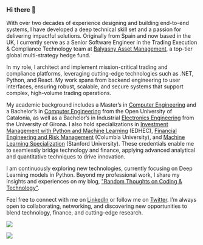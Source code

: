 ### Hi there 👋

With over two decades of experience designing and building end-to-end systems, I have developed a deep technical skill set and a passion for delivering impactful solutions. Originally from Spain and now based in the UK, I currently serve as a Senior Software Engineer in the Trading Execution & Compliance Technology team at [Balyasny Asset Management](https://www.bamfunds.com/), a top-tier global multi-strategy hedge fund.

In my role, I architect and implement mission-critical trading and compliance platforms, leveraging cutting-edge technologies such as .NET, Python, and React. My work spans from backend engineering to user interfaces, ensuring robust, scalable, and secure systems that support complex, high-volume trading operations.

My academic background includes a Master’s in [Computer Engineering](https://estudios.uoc.edu/es/masters-universitarios/ingenieria-informatica/presentacion) and a Bachelor’s in [Computer Engineering](https://estudios.uoc.edu/es/grados/ingenieria-informatica/presentacion) from the Open University of Catalonia, as well as a Bachelor’s in Industrial [Electronics Engineering](https://www.udg.edu/en/estudia/Oferta-formativa/Graus/Fitxes?IDE=1263&ID=3105G0309) from the University of Girona. I also hold specializations in [Investment Management with Python and Machine Learning](https://coursera.org/share/d6e18431afa1b92cb83c5fdc9f2f57f1) (EDHEC), [Financial Engineering and Risk Management](https://www.coursera.org/account/accomplishments/specialization/RYBNP2KXDCWB) (Columbia University), and [Machine Learning Specialization](https://www.coursera.org/account/accomplishments/specialization/YX4P4JSVMYXF) (Stanford University). These credentials enable me to seamlessly bridge technology and finance, applying advanced analytical and quantitative techniques to drive innovation.

I am continuously exploring new technologies, currently focusing on Deep Learning models in Python. Beyond my professional work, I share my insights and experiences on my blog, ["Random Thoughts on Coding & Technology"](https://thundaxsoftware.blogspot.com/).

Feel free to connect with me on [LinkedIn](https://www.linkedin.com/in/jordicollcorbilla/) or follow me on [Twitter](https://twitter.com/thunderjordi). I’m always open to collaborating, networking, and discovering new opportunities to blend technology, finance, and cutting-edge research.

![](https://github-readme-stats.vercel.app/api?username=jordicorbilla&show_icons=true&title_color=fff&icon_color=79ff97&text_color=9f9f9f&bg_color=151515)

![](https://visitor-badge.glitch.me/badge?page_id=jordicorbilla.jordicorbilla)

<!--
**JordiCorbilla/JordiCorbilla** is a ✨ _special_ ✨ repository because its `README.md` (this file) appears on your GitHub profile.
![My github stats](https://github-readme-stats.vercel.app/api?username=jordicorbilla&show_icons=true)
Here are some ideas to get you started:

- 🔭 I’m currently working on ...
- 🌱 I’m currently learning ...
- 👯 I’m looking to collaborate on ...
- 🤔 I’m looking for help with ...
- 💬 Ask me about ...
- 📫 How to reach me: ...
- 😄 Pronouns: ...
- ⚡ Fun fact: ...
-->
